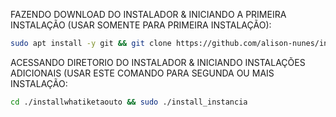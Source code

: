 FAZENDO DOWNLOAD DO INSTALADOR & INICIANDO A PRIMEIRA INSTALAÇÃO (USAR SOMENTE PARA PRIMEIRA INSTALAÇÃO):

```bash
sudo apt install -y git && git clone https://github.com/alison-nunes/installwhatiketaouto.git && sudo chmod -R 777 installwhatiketaouto && cd installwhatiketaouto && sudo ./install_primaria
```

ACESSANDO DIRETORIO DO INSTALADOR & INICIANDO INSTALAÇÕES ADICIONAIS (USAR ESTE COMANDO PARA SEGUNDA OU MAIS INSTALAÇÃO:
```bash
cd ./installwhatiketaouto && sudo ./install_instancia
```

